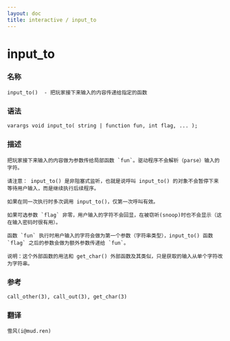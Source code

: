 ```yaml
---
layout: doc
title: interactive / input_to
---
```

# input_to

### 名称

    input_to()  - 把玩家接下来输入的内容传递给指定的函数

### 语法

    varargs void input_to( string | function fun, int flag, ... );

### 描述

    把玩家接下来输入的内容做为参数传给局部函数 `fun`。驱动程序不会解析（parse）输入的字符。

    请注意： input_to() 是非阻塞式监听，也就是说呼叫 input_to() 的对象不会暂停下来等待用户输入，而是继续执行后续程序。

    如果在同一次执行时多次调用 input_to()，仅第一次呼叫有效。

    如果可选参数 `flag` 非零，用户输入的字符不会回显，在被窃听(snoop)时也不会显示（这在输入密码时很有用）。

    函数 `fun` 执行时用户输入的字符会做为第一个参数（字符串类型），input_to() 函数 `flag` 之后的参数会做为额外参数传递给 `fun`。

    说明：这个外部函数的用法和 get_char() 外部函数及其类似，只是获取的输入从单个字符改为字符串。

### 参考

    call_other(3), call_out(3), get_char(3)

### 翻译

    雪风(i@mud.ren)
